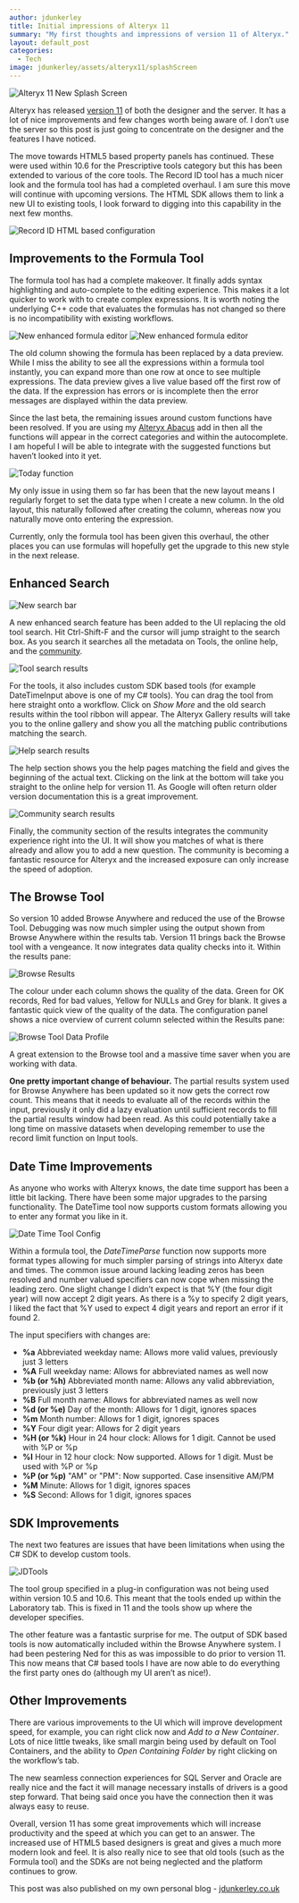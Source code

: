```yaml
---
author: jdunkerley
title: Initial impressions of Alteryx 11
summary: "My first thoughts and impressions of version 11 of Alteryx."
layout: default_post
categories:
  - Tech
image: jdunkerley/assets/alteryx11/splashScreen
---
```


<img src="{{ site.baseurl }}/jdunkerley/assets/alteryx11/splashScreen.png" alt="Alteryx 11 New Splash Screen" />

Alteryx has released [version 11](http://downloads.alteryx.com/) of both the designer and the server. It has a lot of nice improvements and few changes worth being aware of. I don’t use the server so this post is just going to concentrate on the designer and the features I have noticed.

The move towards HTML5 based property panels has continued. These were used within 10.6 for the Prescriptive tools category but this has been extended to various of the core tools. The Record ID tool has a much nicer look and the formula tool has had a completed overhaul. I am sure this move will continue with upcoming versions. The HTML SDK allows them to link a new UI to existing tools, I look forward to digging into this capability in the next few months.

<img src="{{ site.baseurl }}/jdunkerley/assets/alteryx11/htmlConfiguration.png" alt="Record ID HTML based configuration" />

## Improvements to the Formula Tool

The formula tool has had a complete makeover. It finally adds syntax highlighting and auto-complete to the editing experience. This makes it a lot quicker to work with to create complex expressions. It is worth noting the underlying C++ code that evaluates the formulas has not changed so there is no incompatibility with existing workflows.

<img src="{{ site.baseurl }}/jdunkerley/assets/alteryx11/formulaEditor.png" alt="New enhanced formula editor" />
<img src="{{ site.baseurl }}/jdunkerley/assets/alteryx11/formulaEditor2.png" alt="New enhanced formula editor" />

The old column showing the formula has been replaced by a data preview. While I miss the ability to see all the expressions within a formula tool instantly, you can expand more than one row at once to see multiple expressions. The data preview gives a live value based off the first row of the data. If the expression has errors or is incomplete then the error messages are displayed within the data preview.

Since the last beta, the remaining issues around custom functions have been resolved. If you are using my [Alteryx Abacus](https://github.com/jdunkerley/AlteryxFormulaAddOns/releases) add in then all the functions will appear in the correct categories and within the autocomplete. I am hopeful I will be able to integrate with the suggested functions but haven’t looked into it yet.

<img src="{{ site.baseurl }}/jdunkerley/assets/alteryx11/formulaToday.png" alt="Today function" />

My only issue in using them so far has been that the new layout means I regularly forget to set the data type when I create a new column. In the old layout, this naturally followed after creating the column, whereas now you naturally move onto entering the expression.

Currently, only the formula tool has been given this overhaul, the other places you can use formulas will hopefully get the upgrade to this new style in the next release.

## Enhanced Search

<img src="{{ site.baseurl }}/jdunkerley/assets/alteryx11/enhancedSearch.png" alt="New search bar" />

A new enhanced search feature has been added to the UI replacing the old tool search. Hit Ctrl-Shift-F and the cursor will jump straight to the search box. As you search it searches all the metadata on Tools, the online help, and the [community](http://community.alteryx.com).

<img src="{{ site.baseurl }}/jdunkerley/assets/alteryx11/toolMatches.png" alt="Tool search results" />

For the tools, it also includes custom SDK based tools (for example DateTimeInput above is one of my C# tools). You can drag the tool from here straight onto a workflow. Click on *Show More* and the old search results within the tool ribbon will appear. The Alteryx Gallery results will take you to the online gallery and show you all the matching public contributions matching the search.

<img src="{{ site.baseurl }}/jdunkerley/assets/alteryx11/helpMatches.png" alt="Help search results" />

The help section shows you the help pages matching the field and gives the beginning of the actual text. Clicking on the link at the bottom will take you straight to the online help for version 11. As Google will often return older version documentation this is a great improvement.

<img src="{{ site.baseurl }}/jdunkerley/assets/alteryx11/communityMatches.png" alt="Community search results" />

Finally, the community section of the results integrates the community experience right into the UI. It will show you matches of what is there already and allow you to add a new question. The community is becoming a fantastic resource for Alteryx and the increased exposure can only increase the speed of adoption.

## The Browse Tool

So version 10 added Browse Anywhere and reduced the use of the Browse Tool. Debugging was now much simpler using the output shown from Browse Anywhere within the results tab. Version 11 brings back the Browse tool with a vengeance. It now integrates data quality checks into it. Within the results pane:

<img src="{{ site.baseurl }}/jdunkerley/assets/alteryx11/browseResults.png" alt="Browse Results" />

The colour under each column shows the quality of the data. Green for OK records, Red for bad values, Yellow for NULLs and Grey for blank. It gives a fantastic quick view of the quality of the data. The configuration panel shows a nice overview of current column selected within the Results pane:

<img src="{{ site.baseurl }}/jdunkerley/assets/alteryx11/dataProfile.png" alt="Browse Tool Data Profile" />

A great extension to the Browse tool and a massive time saver when you are working with data.

**One pretty important change of behaviour.** The partial results system used for Browse Anywhere has been updated so it now gets the correct row count. This means that it needs to evaluate all of the records within the input, previously it only did a lazy evaluation until sufficient records to fill the partial results window had been read. As this could potentially take a long time on massive datasets when developing remember to use the record limit function on Input tools.

## Date Time Improvements

As anyone who works with Alteryx knows, the date time support has been a little bit lacking. There have been some major upgrades to the parsing functionality. The DateTime tool now supports custom formats allowing you to enter any format you like in it.

<img src="{{ site.baseurl }}/jdunkerley/assets/alteryx11/dateTimeConfig.png" alt="Date Time Tool Config" />

Within a formula tool, the *DateTimeParse* function now supports more format types allowing for much simpler parsing of strings into Alteryx date and times. The common issue around lacking leading zeros has been resolved and number valued specifiers can now cope when missing the leading zero. One slight change I didn’t expect is that %Y (the four digit year) will now accept 2 digit years. As there is a %y to specify 2 digit years, I liked the fact that %Y used to expect 4 digit years and report an error if it found 2.

The input specifiers with changes are:

- **%a** Abbreviated weekday name: Allows more valid values, previously just 3 letters
- **%A** Full weekday name: Allows for abbreviated names as well now
- **%b (or %h)** Abbreviated month name: Allows any valid abbreviation, previously just 3 letters
- **%B** Full month name: Allows for abbreviated names as well now
- **%d (or %e)** Day of the month: Allows for 1 digit, ignores spaces
- **%m** Month number: Allows for 1 digit, ignores spaces
- **%Y** Four digit year: Allows for 2 digit years
- **%H (or %k)** Hour in 24 hour clock: Allows for 1 digit. Cannot be used with %P or %p
- **%I** Hour in 12 hour clock: Now supported. Allows for 1 digit. Must be used with %P or %p
- **%P (or %p)** "AM" or "PM": Now supported. Case insensitive AM/PM
- **%M** Minute: Allows for 1 digit, ignores spaces
- **%S** Second: Allows for 1 digit, ignores spaces

## SDK Improvements

The next two features are issues that have been limitations when using the C# SDK to develop custom tools.

<img src="{{ site.baseurl }}/jdunkerley/assets/alteryx11/jdTools.png" alt="JDTools" />

The tool group specified in a plug-in configuration was not being used within version 10.5 and 10.6. This meant that the tools ended up within the Laboratory tab. This is fixed in 11 and the tools show up where the developer specifies.

The other feature was a fantastic surprise for me. The output of SDK based tools is now automatically included within the Browse Anywhere system. I had been pestering Ned for this as was impossible to do prior to version 11. This now means that C# based tools I have are now able to do everything the first party ones do (although my UI aren’t as nice!).

## Other Improvements

There are various improvements to the UI which will improve development speed, for example, you can right click now and *Add to a New Container*. Lots of nice little tweaks, like small margin being used by default on Tool Containers, and the ability to *Open Containing Folder* by right clicking on the workflow’s tab.

The new seamless connection experiences for SQL Server and Oracle are really nice and the fact it will manage necessary installs of drivers is a good step forward. That being said once you have the connection then it was always easy to reuse.

Overall, version 11 has some great improvements which will increase productivity and the speed at which you can get to an answer. The increased use of HTML5 based designers is great and gives a much more modern look and feel. It is also really nice to see that old tools (such as the Formula tool) and the SDKs are not being neglected and the platform continues to grow.

This post was also published on my own personal blog - [jdunkerley.co.uk](https://jdunkerley.co.uk/)
